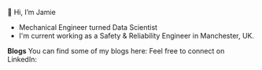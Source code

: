 👋 Hi, I’m Jamie
- Mechanical Engineer turned Data Scientist
- I'm current working as a Safety & Reliability Engineer in Manchester, UK.

__Blogs__
You can find some of my blogs here:
Feel free to connect on LinkedIn:
<!---
FSITR/FSITR is a ✨ special ✨ repository because its `README.md` (this file) appears on your GitHub profile.
You can click the Preview link to take a look at your changes.
--->
